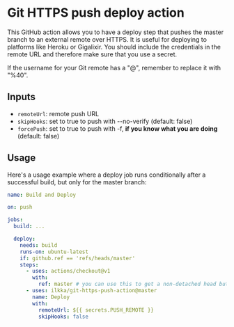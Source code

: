 # Git HTTPS push deploy action

This GitHub action allows you to have a deploy step that pushes the master
branch to an external remote over HTTPS. It is useful for deploying to platforms
like Heroku or Gigalixir. You should include the credentials in the remote URL
and therefore make sure that you use a secret.

If the username for your Git remote has a "@", remember to replace it with "%40".

## Inputs

- `remoteUrl`: remote push URL
- `skipHooks`: set to true to push with --no-verify (default: false)
- `forcePush`: set to true to push with -f, **if you know what you are doing** (default: false)

## Usage

Here's a usage example where a deploy job runs conditionally after a successful
build, but only for the master branch:

```yaml
name: Build and Deploy

on: push

jobs:
  build: ...

  deploy:
    needs: build
    runs-on: ubuntu-latest
    if: github.ref == 'refs/heads/master'
    steps:
      - uses: actions/checkout@v1
        with:
          ref: master # you can use this to get a non-detached head but it's not strictly required
      - uses: ilkka/git-https-push-action@master
        name: Deploy
        with:
          remoteUrl: ${{ secrets.PUSH_REMOTE }}
          skipHooks: false
```
